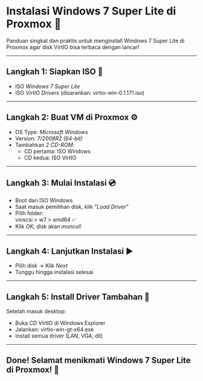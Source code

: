 # Instalasi Windows 7 Super Lite di Proxmox 🚀

Panduan singkat dan praktis untuk menginstall Windows 7 Super Lite di Proxmox agar disk VirtIO bisa terbaca dengan lancar!

---

## Langkah 1: Siapkan ISO 📁
- ISO *Windows 7 Super Lite*
- ISO *VirtIO Drivers* (disarankan: virtio-win-0.1.171.iso)

---

## Langkah 2: Buat VM di Proxmox ⚙
- OS Type: *Microsoft Windows*
- Version: *7/2008R2 (64-bit)*
- Tambahkan *2 CD-ROM*:
  - CD pertama: ISO Windows
  - CD kedua: ISO VirtIO

---

## Langkah 3: Mulai Instalasi 💿
- Boot dari ISO Windows
- Saat masuk pemilihan disk, klik *"Load Driver"*
- Pilih folder:  
  vioscsi > w7 > amd64 ✅
- Klik *OK*, disk akan muncul!

---

## Langkah 4: Lanjutkan Instalasi ▶
- Pilih disk → Klik *Next*
- Tunggu hingga instalasi selesai

---

## Langkah 5: Install Driver Tambahan 🧰
Setelah masuk desktop:
- Buka CD VirtIO di Windows Explorer
- Jalankan: virtio-win-gt-x64.exe
- Install semua driver (LAN, VGA, dll)

---

## Done! Selamat menikmati Windows 7 Super Lite di Proxmox! 🎉

